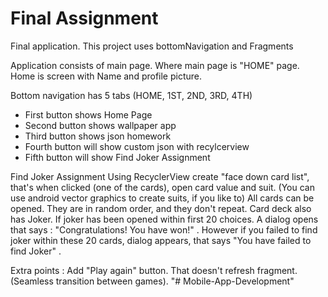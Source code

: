# Final Assignment
Final application. This project uses bottomNavigation and Fragments

Application consists of main page. Where main page is "HOME" page. Home is screen with Name and profile picture.

Bottom navigation has 5 tabs (HOME, 1ST, 2ND, 3RD, 4TH)

- First button shows Home Page
- Second button shows wallpaper app
- Third button shows json homework
- Fourth button will show custom json with recylcerview
- Fifth button will show Find Joker Assignment

Find Joker Assignment
Using RecyclerView create "face down card list", that's when clicked (one of the cards), open card value and suit. (You can use android vector graphics to create suits, if you like to) All cards can be opened. They are in random order, and they don't repeat. Card deck also has Joker. If joker has been opened within first 20 choices. A dialog opens that says : "Congratulations! You have won!" . However if you failed to find joker within these 20 cards, dialog appears, that says "You have failed to find Joker" . 

Extra points : Add "Play again" button. That doesn't refresh fragment. (Seamless transition between games).
"# Mobile-App-Development" 
